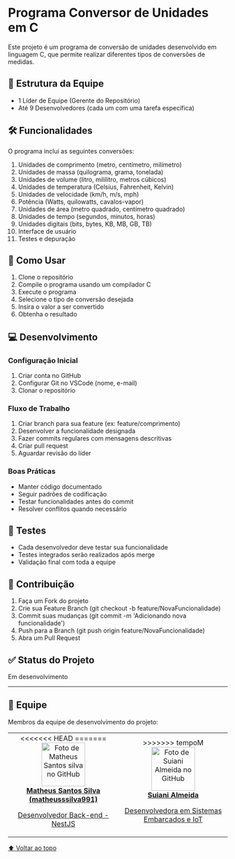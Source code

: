 # Programa Conversor de Unidades em C

Este projeto é um programa de conversão de unidades desenvolvido em linguagem C, que permite realizar diferentes tipos de conversões de medidas.

## 👥 Estrutura da Equipe

- 1 Líder de Equipe (Gerente do Repositório)
- Até 9 Desenvolvedores (cada um com uma tarefa específica)

## 🛠️ Funcionalidades

O programa inclui as seguintes conversões:

1. Unidades de comprimento (metro, centímetro, milímetro)
2. Unidades de massa (quilograma, grama, tonelada)
3. Unidades de volume (litro, mililitro, metros cúbicos)
4. Unidades de temperatura (Celsius, Fahrenheit, Kelvin)
5. Unidades de velocidade (km/h, m/s, mph)
6. Potência (Watts, quilowatts, cavalos-vapor)
7. Unidades de área (metro quadrado, centímetro quadrado)
8. Unidades de tempo (segundos, minutos, horas)
9. Unidades digitais (bits, bytes, KB, MB, GB, TB)
10. Interface de usuário
11. Testes e depuração

## 🚀 Como Usar

1. Clone o repositório
2. Compile o programa usando um compilador C
3. Execute o programa
4. Selecione o tipo de conversão desejada
5. Insira o valor a ser convertido
6. Obtenha o resultado

## 💻 Desenvolvimento

### Configuração Inicial
1. Criar conta no GitHub
2. Configurar Git no VSCode (nome, e-mail)
3. Clonar o repositório

### Fluxo de Trabalho
1. Criar branch para sua feature (ex: feature/comprimento)
2. Desenvolver a funcionalidade designada
3. Fazer commits regulares com mensagens descritivas
4. Criar pull request
5. Aguardar revisão do líder

### Boas Práticas
- Manter código documentado
- Seguir padrões de codificação
- Testar funcionalidades antes do commit
- Resolver conflitos quando necessário

## 🧪 Testes

- Cada desenvolvedor deve testar sua funcionalidade
- Testes integrados serão realizados após merge
- Validação final com toda a equipe

## 📝 Contribuição

1. Faça um Fork do projeto
2. Crie sua Feature Branch (git checkout -b feature/NovaFuncionalidade)
3. Commit suas mudanças (git commit -m 'Adicionando nova funcionalidade')
4. Push para a Branch (git push origin feature/NovaFuncionalidade)
5. Abra um Pull Request

## ✅ Status do Projeto

Em desenvolvimento

----

## 🤝 Equipe

Membros da equipe de desenvolvimento do projeto:

<table>
  <tr>
    <td align="center">
<<<<<<< HEAD
=======
      <a href="https://github.com/matheusssilva991">
        <img src="https://github.com/matheusssilva991.png " width="100px;" alt="Foto de Matheus Santos silva no GitHub"/><br>
        <b>Matheus Santos Silva (matheusssilva991)</b>
        <p>Desenvolvedor Back-end - NestJS</p>
      </a>
    </td>
    <td align="center">
>>>>>>> tempoM
      <a href="https://github.com/suianialmeida">
        <img src="https://github.com/suianialmeida.png " width="100px;" alt="Foto de Suiani Almeida no GitHub"/><br>
        <b>Suiani Almeida</b>
        <p>Desenvolvedora em Sistemas Embarcados e IoT</p>
      </a>
    </td>
  </tr>
</table>

[⬆ Voltar ao topo](#topo)